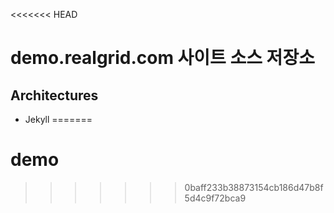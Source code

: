 <<<<<<< HEAD
# demo.realgrid.com 사이트 소스 저장소

## Architectures

- Jekyll
=======
# demo
>>>>>>> 0baff233b38873154cb186d47b8f5d4c9f72bca9
